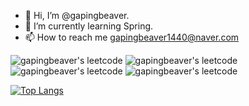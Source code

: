 - 👋 Hi, I’m @gapingbeaver.
- 🌱 I’m currently learning Spring.
- 📫 How to reach me gapingbeaver1440@naver.com

<!---
[gapingbeaver's GitHub stats](https://github-readme-stats.vercel.app/api?username=gapingbeaver&show_icons=true&theme=material-palenight)
[![Solved.ac
프로필](http://mazassumnida.wtf/api/v2/generate_badge?boj=hell_bent)](https://solved.ac/hell_bent)
--->

![gapingbeaver's leetcode](https://badges.peiyuan.ch/leetcode/gapingbeaver/solved?difficulty=all)
![gapingbeaver's leetcode](https://badges.peiyuan.ch/leetcode/gapingbeaver/solved?difficulty=easy)
![gapingbeaver's leetcode](https://badges.peiyuan.ch/leetcode/gapingbeaver/solved?difficulty=medium)
![gapingbeaver's leetcode](https://badges.peiyuan.ch/leetcode/gapingbeaver/solved?difficulty=hard)

[![Top Langs](https://github-readme-stats.vercel.app/api/top-langs/?username=gapingbeaver&layout=compact&theme=material-palenight&langs_count=8)](https://github.com/anuraghazra/github-readme-stats)

<!---
gapingbeaver/gapingbeaver is a ✨ special ✨ repository because its `README.md` (this file) appears on your GitHub profile.
You can click the Preview link to take a look at your changes.
--->
